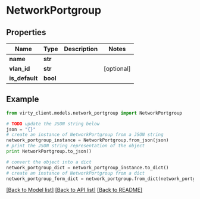 # NetworkPortgroup


## Properties

Name | Type | Description | Notes
------------ | ------------- | ------------- | -------------
**name** | **str** |  | 
**vlan_id** | **str** |  | [optional] 
**is_default** | **bool** |  | 

## Example

```python
from virty_client.models.network_portgroup import NetworkPortgroup

# TODO update the JSON string below
json = "{}"
# create an instance of NetworkPortgroup from a JSON string
network_portgroup_instance = NetworkPortgroup.from_json(json)
# print the JSON string representation of the object
print NetworkPortgroup.to_json()

# convert the object into a dict
network_portgroup_dict = network_portgroup_instance.to_dict()
# create an instance of NetworkPortgroup from a dict
network_portgroup_form_dict = network_portgroup.from_dict(network_portgroup_dict)
```
[[Back to Model list]](../README.md#documentation-for-models) [[Back to API list]](../README.md#documentation-for-api-endpoints) [[Back to README]](../README.md)


